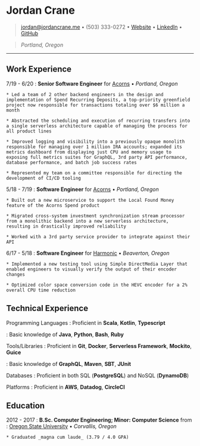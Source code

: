 # Jordan Crane

> <jordan@jordancrane.me> • (503) 333-0272 • [Website](https://www.jordancrane.me) • [LinkedIn](https://www.linkedin.com/in/jordancrane/) • [GitHub](https://github.com/jordancrane)

> _Portland, Oregon_ 

---

## Work Experience

7/19 - 6/20
:   **Senior Software Engineer** for [Acorns](https://www.acorns.com/) • _Portland, Oregon_

    * Led a team of 2 other backend engineers in the design and implementation of Spend Recurring Deposits, a top-priority greenfield project now responsible for transactions totaling over $6 million a month

    * Abstracted the scheduling and execution of recurring transfers into a single serverless architecture capable of managing the process for all product lines

    * Improved logging and visibility into a previously opaque monolith responsible for managing over 1 million IRA accounts; expanded its metrics dashboard from displaying just CPU and memory usage to exposing full metrics suites for GraphQL, 3rd party API performance, database performance, and batch job success rates

    * Represented my team on a committee responsible for directing the development of CI/CD tooling

5/18 - 7/19
:   **Software Engineer** for [Acorns](https://www.acorns.com/) • _Portland, Oregon_

    * Built out a new microservice to support the Local Found Money feature of the Acorns Spend product

    * Migrated cross-system investment synchronization stream processor from a monolithic backend into a new serverless architecture, resulting in drastically improved reliability

    * Worked with a 3rd party service provider to integrate against their API

6/17 - 5/18
:   **Software Engineer** for [Harmonic](https://www.harmonicinc.com/) • _Beaverton, Oregon_

    * Implemented a new testing tool using Simple DirectMedia Layer that enabled engineers to visually verify the output of their encoder changes

    * Optimized color space conversion code in the HEVC encoder for a 2% overall CPU time reduction

## Technical Experience

Programming Languages
:   Proficient in **Scala**, **Kotlin**, **Typescript**

:   Basic knowledge of **Java**, **Python**, **Bash**, **Ruby**

Tools/Libraries
:   Proficient in **Git**, **Docker**, **Serverless Framework**, **Mockito**, **Guice**

:   Basic knowledge of **GraphQL**, **Maven**, **SBT**, **JUnit**

Databases
:   Proficient in both SQL (**PostgreSQL**) and NoSQL (**DynamoDB**)

Platforms
:   Proficient in **AWS**, **Datadog**, **CircleCI**

## Education

2012 - 2017
:   **B.Sc. Computer Engineering; Minor: Computer Science** from
:   [Oregon State University](https://oregonstate.edu) • _Corvallis, Oregon_

    * Graduated _magna cum laude_ (3.79 / 4.0 GPA)
